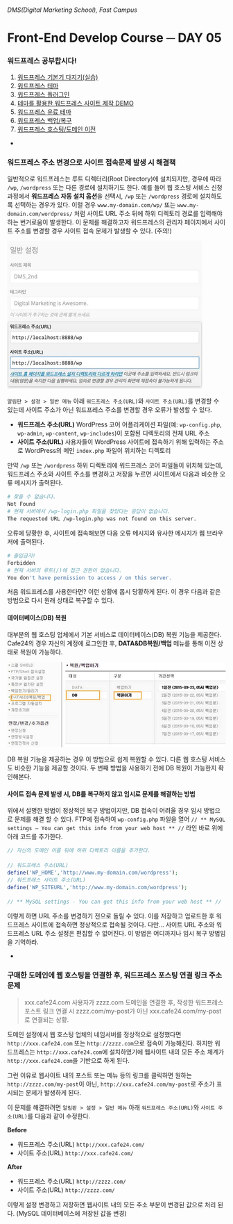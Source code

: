 ###### DMS(Digital Marketing School), Fast Campus
# Front-End Develop Course ─ DAY 05

### 워드프레스 공부합시다!

1. [워드프레스 기본기 다지기(실습)](https://github.com/yamoo9/DMS_2nd/blob/master/DAY03/README.md#3-워드프레스-기본기-다지기실습)
1. [워드프레스 테마](https://github.com/yamoo9/DMS_2nd/blob/master/DAY04/README.md#4-워드프레스-테마)
1. [워드프레스 플러그인](https://github.com/yamoo9/DMS_2nd/blob/master/DAY04/README.md#5-플러그인)
1. [테마를 활용한 워드프레스 사이트 제작 DEMO](https://github.com/yamoo9/DMS_2nd/blob/master/DAY04/README.md#6-wordpress-웹-사이트-제작-demo)
1. [워드프레스 유료 테마](https://github.com/yamoo9/DMS_2nd/blob/master/DAY04/README.md#7-유료-테마)
1. [워드프레스 백업/복구](https://github.com/yamoo9/DMS_2nd/blob/master/DAY04/README.md#8-워드프레스wordpress-백업복구)
1. [워드프레스 호스팅/도메인 이전](https://github.com/yamoo9/DMS_2nd/blob/master/DAY04/README.md#9-호스팅도메인-이전)

-

### 워드프레스 주소 변경으로 사이트 접속문제 발생 시 해결책

일반적으로 워드프레스는 루트 디렉터리(Root Directory)에 설치되지만, 경우에 따라 `/wp`, `/wordpress` 또는 다른 경로에 설치하기도 한다. 예를 들어 웹 호스팅 서비스 신청 과정에서 **워드프레스 자동 설치 옵션**을 선택시, `/wp` 또는 `/wordpress` 경로에 설치하도록 선택하는 경우가 있다. 이럴 경우 `www.my-domain.com/wp/` 또는 `www.my-domain.com/wordpress/` 처럼 사이트 URL 주소 뒤에 하위 디렉토리 경로를 입력해야 하는 번거로움이 발생한다. 이 문제를 해결하고자 워드프레스의 관리자 페이지에서 사이트 주소를 변경할 경우 사이트 접속 문제가 발생할 수 있다. (주의!)

![01](assets/01.jpg)

`알림판 > 설정 > 일반 메뉴` 아래 `워드프레스 주소(URL)`와 `사이트 주소(URL)`를 변경할 수 있는데 사이트 주소가 아닌 워드프레스 주소를 변경할 경우 오류가 발생할 수 있다.

- **워드프레스 주소(URL)** WordPress 코어 어플리케이션 파일(예: `wp-config.php`, `wp-admin`, `wp-content`, `wp-includes`)이 포함된 디렉토리의 전체 URL 주소
- **사이트 주소(URL)** 사용자들이 WordPress 사이트에 접속하기 위해 입력하는 주소로 WordPress의 메인 `index.php` 파일이 위치하는 디렉토리

만약 `/wp` 또는 `/wordpress` 하위 디렉토리에 워드프레스 코어 파일들이 위치해 있는데, 워드프레스 주소와 사이트 주소를 변경하고 저장을 누르면 사이트에서 다음과 비슷한 오류 메시지가 출력된다.

```sh
# 찾을 수 없습니다.
Not Found
# 현재 서버에서 /wp-login.php 파일을 찾았다는 응답이 없습니다.
The requested URL /wp-login.php was not found on this server.
```

오류에 당황한 후, 사이트에 접속해보면 다음 오류 메시지와 유사한 메시지가 웹 브라우저에 출력된다.

```sh
# 출입금지!
Forbidden
# 현재 서버의 루트(/)에 접근 권한이 없습니다.
You don't have permission to access / on this server.
```

처음 워드프레스를 사용한다면? 이런 상황에 몹시 당황하게 된다. 이 경우 다음과 같은 방법으로 다시 원래 상태로 복구할 수 있다.

#### 데이터베이스(DB) 복원

대부분의 웹 호스팅 업체에서 기본 서비스로 데이터베이스(DB) 복원 기능을 제공한다. Cafe24의 경우 자신의 계정에 로그인한 후,
**DATA&DB복원/백업** 메뉴를 통해 이전 상태로 복원이 가능하다.

![02](assets/02.jpg)

DB 복원 기능을 제공하는 경우 이 방법으로 쉽게 복원할 수 있다. 다른 웹 호스팅 서비스도 비슷한 기능을 제공할 것이다.
두 번째 방법을 사용하기 전에 DB 복원이 가능한지 확인해본다.

#### 사이트 접속 문제 발생 시, DB를 복구하지 않고 임시로 문제를 해결하는 방법

위에서 설명한 방법이 정상적인 복구 방법이지만, DB 접속이 어려울 경우 임시 방법으로 문제를 해결 할 수 있다. FTP에 접속하여 `wp-config.php` 파일을 열어
`// ** MySQL settings – You can get this info from your web host ** //` 라인 바로 위에 아래 코드를 추가한다.

```php
// 자신의 도메인 이름 뒤에 하위 디렉토리 이름을 추가한다.

// 워드프레스 주소(URL)
define('WP_HOME','http://www.my-domain.com/wordpress');
// 워드프레스 사이트 주소(URL)
define('WP_SITEURL','http://www.my-domain.com/wordpress');

// ** MySQL settings - You can get this info from your web host ** //
```

이렇게 하면 URL 주소를 변경하기 전으로 돌릴 수 있다. 이를 저장하고 업로드한 후 워드프레스 사이트에 접속하면 정상적으로 접속될 것이다.
다만... 사이트 URL 주소와 워드프레스 URL 주소 설정은 편집할 수 없어진다. 이 방법은 어디까지나 임시 복구 방법임을 기억하라.

-

### 구매한 도메인에 웹 호스팅을 연결한 후, 워드프레스 포스팅 연결 링크 주소 문제

> xxx.cafe24.com 사용자가 zzzz.com 도메인을 연결한 후,
> 작성한 워드프레스 포스트 링크 연결 시 zzzz.com/my-post가 아닌 xxx.cafe24.com/my-post로 연결되는 상황.

도메인 설정에서 웹 호스팅 업체의 네임서버를 정상적으로 설정했다면 `http://xxx.cafe24.com` 또는 `http://zzzz.com`으로 접속이 가능해진다.
하지만 워드프레스는 `http://xxx.cafe24.com`에 설치하였기에 웹사이트 내의 모든 주소 체계가 `http://xxx.cafe24.com`을 기반으로 하게 된다.

그런 이유로 웹사이트 내의 포스트 또는 메뉴 등의 링크를 클릭하면 원하는 `http://zzzz.com/my-post`이 아닌, `http://xxx.cafe24.com/my-post`로 주소가 표시되는 문제가 발생하게 된다.

이 문제를 해결하려면 `알림판 > 설정 > 일반 메뉴` 아래 `워드프레스 주소(URL)`와 `사이트 주소(URL)`를 다음과 같이 수정한다.

**Before**
- 워드프레스 주소(URL) `http://xxx.cafe24.com/`
- 사이트 주소(URL) `http://xxx.cafe24.com/`

**After**
- 워드프레스 주소(URL) `http://zzzz.com/`
- 사이트 주소(URL) `http://zzzz.com/`

이렇게 설정 변경하고 저장하면 웹사이트 내의 모든 주소 부분이 변경된 값으로 처리 된다. (MySQL 데이터베이스에 저장된 값을 변경)

<!-- http://hwangc.com/how-to-move-wordpress-site-3-different-cases -->
<!-- http://www.thewordcracker.com/basic/how-to-backup-wordpress-site/ -->
<!-- http://www.thewordcracker.com/basic/how-to-backup-wordpress-site-2/ -->

<!-- 워드프레스 청소하고 퍼포먼스
http://hwangc.com/cleanup-wordpress/ -->

<!-- 워드프레스 주소 변경으로 사이트에 접속하지 못하는 문제 해결
http://www.thewordcracker.com/basic/how-to-solve-problems-after-changing-the-site-url-in-wordpress/ -->